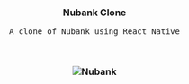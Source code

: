 <h3 align="center">Nubank Clone</h3>
<p align="center"><samp>A clone of Nubank using React Native</samp></p>
<br>

<h3 align="center"><img src="https://user-images.githubusercontent.com/58083563/95641818-ed646680-0a7a-11eb-8973-502401a02640.png" alt="Nubank" /></h3>
